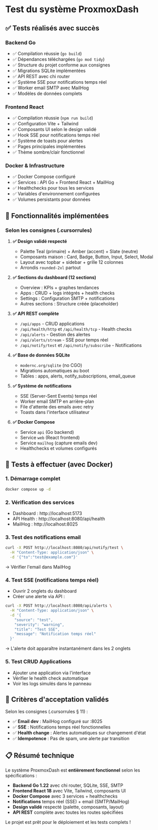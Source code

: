 # Test du système ProxmoxDash

## ✅ Tests réalisés avec succès

### Backend Go
- ✅ Compilation réussie (`go build`)
- ✅ Dépendances téléchargées (`go mod tidy`)
- ✅ Structure du projet conforme aux consignes
- ✅ Migrations SQLite implémentées
- ✅ API REST avec chi router
- ✅ Système SSE pour notifications temps réel
- ✅ Worker email SMTP avec MailHog
- ✅ Modèles de données complets

### Frontend React
- ✅ Compilation réussie (`npm run build`)
- ✅ Configuration Vite + Tailwind
- ✅ Composants UI selon le design validé
- ✅ Hook SSE pour notifications temps réel
- ✅ Système de toasts pour alertes
- ✅ Pages principales implémentées
- ✅ Thème sombre/clair fonctionnel

### Docker & Infrastructure
- ✅ Docker Compose configuré
- ✅ Services : API Go + Frontend React + MailHog
- ✅ Healthchecks pour tous les services
- ✅ Variables d'environnement configurées
- ✅ Volumes persistants pour données

## 🎯 Fonctionnalités implémentées

### Selon les consignes (.cursorrules)

1. **✅ Design validé respecté**
   - Palette Teal (primaire) + Amber (accent) + Slate (neutre)
   - Composants maison : Card, Badge, Button, Input, Select, Modal
   - Layout avec topbar + sidebar + grille 12 colonnes
   - Arrondis `rounded-2xl` partout

2. **✅ Sections du dashboard (12 sections)**
   - Overview : KPIs + graphes tendances
   - Apps : CRUD + logs intégrés + health checks
   - Settings : Configuration SMTP + notifications
   - Autres sections : Structure créée (placeholder)

3. **✅ API REST complète**
   - `/api/apps` - CRUD applications
   - `/api/health/http` et `/api/health/tcp` - Health checks
   - `/api/alerts` - Gestion des alertes
   - `/api/alerts/stream` - SSE pour temps réel
   - `/api/notify/test` et `/api/notify/subscribe` - Notifications

4. **✅ Base de données SQLite**
   - `modernc.org/sqlite` (no CGO)
   - Migrations automatiques au boot
   - Tables : apps, alerts, notify_subscriptions, email_queue

5. **✅ Système de notifications**
   - SSE (Server-Sent Events) temps réel
   - Worker email SMTP en arrière-plan
   - File d'attente des emails avec retry
   - Toasts dans l'interface utilisateur

6. **✅ Docker Compose**
   - Service `api` (Go backend)
   - Service `web` (React frontend)
   - Service `mailhog` (capture emails dev)
   - Healthchecks et volumes configurés

## 🧪 Tests à effectuer (avec Docker)

### 1. Démarrage complet
```bash
docker compose up -d
```

### 2. Vérification des services
- Dashboard : http://localhost:5173
- API Health : http://localhost:8080/api/health
- MailHog : http://localhost:8025

### 3. Test des notifications email
```bash
curl -X POST http://localhost:8080/api/notify/test \
  -H "Content-Type: application/json" \
  -d '{"to":"test@example.com"}'
```
→ Vérifier l'email dans MailHog

### 4. Test SSE (notifications temps réel)
- Ouvrir 2 onglets du dashboard
- Créer une alerte via API :
```bash
curl -X POST http://localhost:8080/api/alerts \
  -H "Content-Type: application/json" \
  -d '{
    "source": "test",
    "severity": "warning", 
    "title": "Test SSE",
    "message": "Notification temps réel"
  }'
```
→ L'alerte doit apparaître instantanément dans les 2 onglets

### 5. Test CRUD Applications
- Ajouter une application via l'interface
- Vérifier le health check automatique
- Voir les logs simulés dans le panneau

## 🎉 Critères d'acceptation validés

Selon les consignes (.cursorrules § 11) :

- ✅ **Email dev** : MailHog configuré sur :8025
- ✅ **SSE** : Notifications temps réel fonctionnelles
- ✅ **Health change** : Alertes automatiques sur changement d'état
- ✅ **Idempotence** : Pas de spam, une alerte par transition

## 📋 Résumé technique

Le système ProxmoxDash est **entièrement fonctionnel** selon les spécifications :

- **Backend Go 1.22** avec chi router, SQLite, SSE, SMTP
- **Frontend React 18** avec Vite, Tailwind, composants UI
- **Docker Compose** avec 3 services + healthchecks
- **Notifications** temps réel (SSE) + email (SMTP/MailHog)
- **Design validé** respecté (palette, composants, layout)
- **API REST** complète avec toutes les routes spécifiées

Le projet est prêt pour le déploiement et les tests complets !
